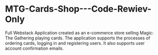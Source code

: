 # MTG-Cards-Shop---Code-Rewiev-Only
Full Webstack Application created as an e-commerce store selling Magic: The Gathering playing cards. The application supports the processes of ordering cards, logging in and registering users. It also supports user account confirmation emails.
